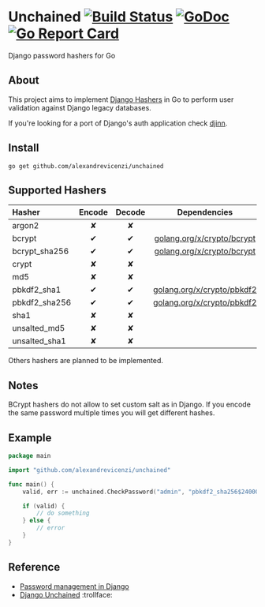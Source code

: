 # Unchained [![Build Status](https://travis-ci.org/alexandrevicenzi/unchained.svg?branch=master)](https://travis-ci.org/alexandrevicenzi/unchained) [![GoDoc](https://godoc.org/github.com/alexandrevicenzi/unchained?status.svg)](http://godoc.org/github.com/alexandrevicenzi/unchained) [![Go Report Card](https://goreportcard.com/badge/github.com/alexandrevicenzi/unchained)](https://goreportcard.com/report/github.com/alexandrevicenzi/unchained)

Django password hashers for Go

## About

This project aims to implement [Django Hashers](https://github.com/django/django/blob/master/django/contrib/auth/hashers.py) in Go to perform user validation against Django legacy databases.

If you're looking for a port of Django's auth application check [djinn](https://godoc.org/github.com/aodin/djinn).

## Install

```
go get github.com/alexandrevicenzi/unchained
```

## Supported Hashers

| Hasher | Encode | Decode | Dependencies |
|:-------|:------:|:------:|:------------:|
| argon2        | ✘ | ✘ |  |
| bcrypt        | ✔ | ✔ | [golang.org/x/crypto/bcrypt](golang.org/x/crypto/bcrypt) |
| bcrypt_sha256 | ✔ | ✔ | [golang.org/x/crypto/bcrypt](golang.org/x/crypto/bcrypt) |
| crypt         | ✘ | ✘ |  |
| md5           | ✘ | ✘ |  |
| pbkdf2_sha1   | ✔ | ✔ | [golang.org/x/crypto/pbkdf2](golang.org/x/crypto/pbkdf2) |
| pbkdf2_sha256 | ✔ | ✔ | [golang.org/x/crypto/pbkdf2](golang.org/x/crypto/pbkdf2) |
| sha1          | ✘ | ✘ |  |
| unsalted_md5  | ✘ | ✘ |  |
| unsalted_sha1 | ✘ | ✘ |  |

Others hashers are planned to be implemented.

## Notes

BCrypt hashers do not allow to set custom salt as in Django. If you encode the same password multiple times you will get different hashes.

## Example

```go
package main

import "github.com/alexandrevicenzi/unchained"

func main() {
    valid, err := unchained.CheckPassword("admin", "pbkdf2_sha256$24000$JMO9TJawIXB1$5iz40fwwc+QW6lZY+TuNciua3YVMV3GXdgkhXrcvWag=")

    if (valid) {
        // do something
    } else {
        // error
    }
}
```

## Reference

- [Password management in Django](https://docs.djangoproject.com/en/dev/topics/auth/passwords/)
- [Django Unchained](http://www.imdb.com/title/tt1853728/) :trollface:
